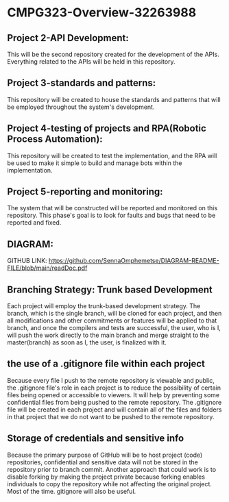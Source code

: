 # CMPG323-Overview-32263988

## Project 2-API Development:

This will be the second repository created for the development of the APIs. Everything related to the APIs will be held in this repository.

## Project 3-standards and patterns:

This repository will be created to house the standards and patterns that will be employed throughout the system's development.

## Project 4-testing of projects and RPA(Robotic Process Automation):

This repository will be created to test the implementation, and the RPA will be used to make it simple to build and manage bots within the implementation.

## Project 5-reporting and monitoring:

The system that will be constructed will be reported and monitored on this repository. This phase's goal is to look for faults and bugs that need to be reported and fixed.

## DIAGRAM:

GITHUB LINK: https://github.com/SennaOmphemetse/DIAGRAM-README-FILE/blob/main/readDoc.pdf

## Branching Strategy: Trunk based Development

Each project will employ the trunk-based development strategy. The branch, which is the single branch, will be cloned for each project, and then all modifications and other commitments or features will be applied to that branch, and once the compilers and tests are successful, the user, who is I, will push the work directly to the main branch and merge straight to the master(branch) as soon as I, the user, is finalized with it.

## the use of a .gitignore file within each project

Because every file I push to the remote repository is viewable and public, the .gitignore file's role in each project is to reduce the possibility of certain files being opened or accessible to viewers. It will help by preventing some confidential files from being pushed to the remote repository. The .gitignore file will be created in each project and will contain all of the files and folders in that project that we do not want to be pushed to the remote repository.

## Storage of credentials and sensitive info

Because the primary purpose of GitHub will be to host project (code) repositories, confidential and sensitive data will not be stored in the repository prior to branch commit. Another approach that could work is to disable forking by making the project private because forking enables individuals to copy the repository while not affecting the original project. Most of the time. gitignore will also be useful.
